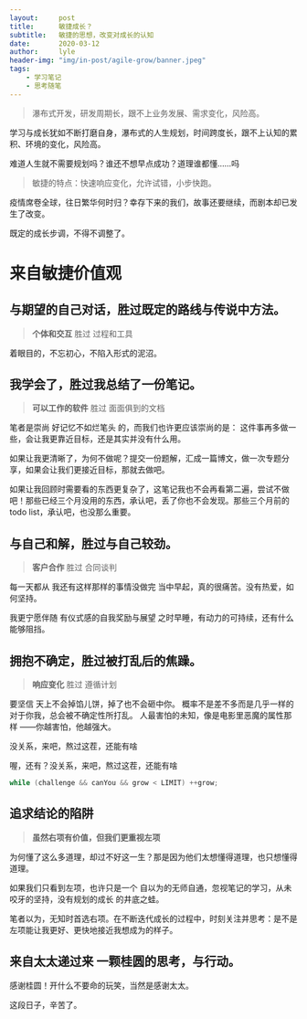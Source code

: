 ```yaml
---
layout:     post
title:      敏捷成长？
subtitle:   敏捷的思想，改变对成长的认知
date:       2020-03-12
author:     lyle
header-img: "img/in-post/agile-grow/banner.jpeg"
tags:
    - 学习笔记
    - 思考随笔
---
```


> 瀑布式开发，研发周期长，跟不上业务发展、需求变化，风险高。

学习与成长犹如不断打磨自身，瀑布式的人生规划，时间跨度长，跟不上认知的累积、环境的变化，风险高。

难道人生就不需要规划吗？谁还不想早点成功？道理谁都懂……吗

> 敏捷的特点：快速响应变化，允许试错，小步快跑。

疫情席卷全球，往日繁华何时归？幸存下来的我们，故事还要继续，而剧本却已发生了改变。

既定的成长步调，不得不调整了。

# 来自敏捷价值观

## 与期望的自己对话，胜过既定的路线与传说中方法。

> **个体和交互** 胜过 过程和工具

着眼目的，不忘初心，不陷入形式的泥沼。

## 我学会了，胜过我总结了一份笔记。

> **可以工作的软件** 胜过 面面俱到的文档

笔者是崇尚
好记忆不如烂笔头
的，而我们也许更应该崇尚的是：
这件事再多做一些，会让我更靠近目标，还是其实并没有什么用。

如果让我更清晰了，为何不做呢？提交一份题解，汇成一篇博文，做一次专题分享，如果会让我们更接近目标，那就去做吧。

如果让我回顾时需要看的东西更复杂了，这笔记我也不会再看第二遍，尝试不做吧！那些已经三个月没用的东西，承认吧，丢了你也不会发现。那些三个月前的 todo list，承认吧，也没那么重要。

## 与自己和解，胜过与自己较劲。

> **客户合作** 胜过 合同谈判

每一天都从
我还有这样那样的事情没做完
当中早起，真的很痛苦。没有热爱，如何坚持。

我更宁愿伴随
有仪式感的自我奖励与展望
之时早睡，有动力的可持续，还有什么能够阻挡。

## 拥抱不确定，胜过被打乱后的焦躁。

> **响应变化** 胜过 遵循计划

要坚信
天上不会掉馅儿饼，掉了也不会砸中你。
概率不是差不多而是几乎一样的对于你我，总会被不确定性所打乱。
人最害怕的未知，像是电影里恶魔的属性那样
——你越害怕，他越强大。

没关系，来吧，熬过这茬，还能有啥

喔，还有？没关系，来吧，熬过这茬，还能有啥

```java
while (challenge && canYou && grow < LIMIT) ++grow;
```

## 追求结论的陷阱

> **虽然右项有价值，但我们更重视左项**

为何懂了这么多道理，却过不好这一生？那是因为他们太想懂得道理，也只想懂得道理。

如果我们只看到左项，也许只是一个
自以为的无师自通，忽视笔记的学习，从未咬牙的坚持，没有规划的成长
的井底之蛙。

笔者以为，无知时首选右项。在不断迭代成长的过程中，时刻关注并思考：是不是左项能让我更好、更快地接近我想成为的样子。

## 来自太太递过来 一颗桂圆的思考，与行动。

感谢桂圆！开什么不要命的玩笑，当然是感谢太太。

这段日子，辛苦了。

